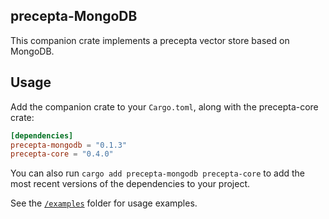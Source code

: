 ## precepta-MongoDB
This companion crate implements a precepta vector store based on MongoDB.

## Usage

Add the companion crate to your `Cargo.toml`, along with the precepta-core crate:

```toml
[dependencies]
precepta-mongodb = "0.1.3"
precepta-core = "0.4.0"
```

You can also run `cargo add precepta-mongodb precepta-core` to add the most recent versions of the dependencies to your project.

See the [`/examples`](./examples) folder for usage examples.
